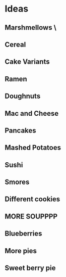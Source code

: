 # Ideas

## Marshmellows \
## Cereal
## Cake Variants
## Ramen
## Doughnuts
## Mac and Cheese
## Pancakes
## Mashed Potatoes 
## Sushi
## Smores 
## Different cookies
## MORE SOUPPPP
## Blueberries 
## More pies
## Sweet berry pie